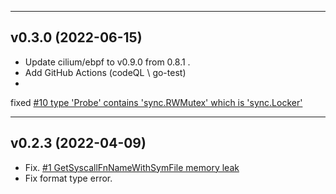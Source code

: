 <hr>

## v0.3.0 (2022-06-15)

- Update cilium/ebpf to v0.9.0 from 0.8.1 .
- Add GitHub Actions (codeQL \ go-test)
-

fixed [#10 type 'Probe' contains 'sync.RWMutex' which is 'sync.Locker'](https://github.com/ehids/ebpfmanager/issues/10)

<hr>

## v0.2.3 (2022-04-09)

- Fix. [#1 GetSyscallFnNameWithSymFile memory leak](https://github.com/ehids/ebpfmanager/pull/2)
- Fix format type error.
